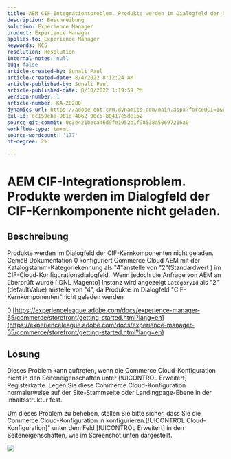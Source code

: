 ```yaml
---
title: AEM CIF-Integrationsproblem. Produkte werden im Dialogfeld der CIF-Kernkomponente nicht geladen.
description: Beschreibung
solution: Experience Manager
product: Experience Manager
applies-to: Experience Manager
keywords: KCS
resolution: Resolution
internal-notes: null
bug: false
article-created-by: Sunali Paul
article-created-date: 8/4/2022 8:12:24 AM
article-published-by: Sunali Paul
article-published-date: 8/10/2022 1:19:59 PM
version-number: 1
article-number: KA-20280
dynamics-url: https://adobe-ent.crm.dynamics.com/main.aspx?forceUCI=1&pagetype=entityrecord&etn=knowledgearticle&id=b6bf0d28-cd13-ed11-b83d-002248086a27
exl-id: dc159eba-9b1d-4862-90c5-80417e5de162
source-git-commit: 0c3e421beca46d9fe1952b1f98538a50697216a0
workflow-type: tm+mt
source-wordcount: '177'
ht-degree: 2%

---
```


# AEM CIF-Integrationsproblem. Produkte werden im Dialogfeld der CIF-Kernkomponente nicht geladen.

## Beschreibung

Produkte werden im Dialogfeld der CIF-Kernkomponenten nicht geladen. Gemäß Dokumentation 0 konfiguriert Commerce Cloud AEM mit der Katalogstamm-Kategoriekennung als &quot;4&quot;anstelle von &quot;2&quot;(Standardwert ) im CIF-Cloud-Konfigurationsdialogfeld.  Wenn jedoch die Anfrage von AEM an überprüft wurde [!DNL Magento] Instanz wird angezeigt `CategoryId` als &quot;2&quot;(defaultValue) anstelle von &quot;4&quot;, da Produkte im Dialogfeld &quot;CIF-Kernkomponenten&quot;nicht geladen werden

0 [https://experienceleague.adobe.com/docs/experience-manager-65/commerce/storefront/getting-started.html?lang=en](https://experienceleague.adobe.com/docs/experience-manager-65/commerce/storefront/getting-started.html?lang=en)

## Lösung


Dieses Problem kann auftreten, wenn die Commerce Cloud-Konfiguration nicht in den Seiteneigenschaften unter [!UICONTROL Erweitert] Registerkarte. Legen Sie diese Commerce Cloud-Konfiguration normalerweise auf der Site-Stammseite oder Landingpage-Ebene in der Inhaltsstruktur fest.

Um dieses Problem zu beheben, stellen Sie bitte sicher, dass Sie die Commerce Cloud-Konfiguration in konfigurieren.[!UICONTROL Cloud-Konfiguration]&quot; unter dem Feld [!UICONTROL Erweitert] in den Seiteneigenschaften, wie im Screenshot unten dargestellt.

![](assets/35698328-9514-ed11-b83d-002248086a9c.png)
